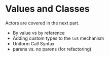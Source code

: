 Values and Classes
==================

Actors are covered in the next part.

- By value vs by reference
- Adding custom types to the `toS` mechanism
- Uniform Call Syntax
- parens vs. no parens (for refactoring)
